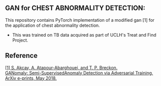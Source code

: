 ﻿## GAN for CHEST ABNORMALITY DETECTION: 
This repository contains PyTorch implementation of a modified gan [1] for the application of chest abnormality detection. 

- This was trained on TB data acquired as part of UCLH's Treat and Find Project. 

## Reference
[[1]  S. Akcay, A. Atapour-Abarghouei, and T. P. Breckon.  
GANomaly:  Semi-SupervisedAnomaly Detection via Adversarial Training. ArXiv e-prints, May 2018.](https://arxiv.org/abs/1805.06725)
